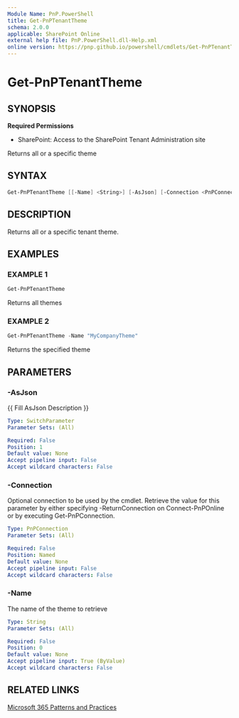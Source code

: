 ```yaml
---
Module Name: PnP.PowerShell
title: Get-PnPTenantTheme
schema: 2.0.0
applicable: SharePoint Online
external help file: PnP.PowerShell.dll-Help.xml
online version: https://pnp.github.io/powershell/cmdlets/Get-PnPTenantTheme.html
---
```

 
# Get-PnPTenantTheme

## SYNOPSIS

**Required Permissions**

* SharePoint: Access to the SharePoint Tenant Administration site

Returns all or a specific theme

## SYNTAX

```powershell
Get-PnPTenantTheme [[-Name] <String>] [-AsJson] [-Connection <PnPConnection>] [<CommonParameters>]
```

## DESCRIPTION
Returns all or a specific tenant theme.

## EXAMPLES

### EXAMPLE 1
```powershell
Get-PnPTenantTheme
```

Returns all themes

### EXAMPLE 2
```powershell
Get-PnPTenantTheme -Name "MyCompanyTheme"
```

Returns the specified theme

## PARAMETERS

### -AsJson
{{ Fill AsJson Description }}

```yaml
Type: SwitchParameter
Parameter Sets: (All)

Required: False
Position: 1
Default value: None
Accept pipeline input: False
Accept wildcard characters: False
```

### -Connection
Optional connection to be used by the cmdlet. Retrieve the value for this parameter by either specifying -ReturnConnection on Connect-PnPOnline or by executing Get-PnPConnection.

```yaml
Type: PnPConnection
Parameter Sets: (All)

Required: False
Position: Named
Default value: None
Accept pipeline input: False
Accept wildcard characters: False
```

### -Name
The name of the theme to retrieve

```yaml
Type: String
Parameter Sets: (All)

Required: False
Position: 0
Default value: None
Accept pipeline input: True (ByValue)
Accept wildcard characters: False
```

## RELATED LINKS

[Microsoft 365 Patterns and Practices](https://aka.ms/m365pnp)

